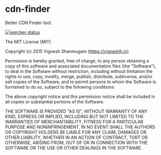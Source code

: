 # cdn-finder
Better CDN Finder tool. 

[![wercker status](https://app.wercker.com/status/51ba96e9084ceeda84f5c11575bc67e5/m "wercker status")](https://app.wercker.com/project/bykey/51ba96e9084ceeda84f5c11575bc67e5)




The MIT License (MIT)

Copyright (c) 2015 Vignesh Shanmugam (https://vigneshh.in)

Permission is hereby granted, free of charge, to any person obtaining a copy
of this software and associated documentation files (the "Software"), to deal
in the Software without restriction, including without limitation the rights
to use, copy, modify, merge, publish, distribute, sublicense, and/or sell
copies of the Software, and to permit persons to whom the Software is
furnished to do so, subject to the following conditions:

The above copyright notice and this permission notice shall be included in all
copies or substantial portions of the Software.

THE SOFTWARE IS PROVIDED "AS IS", WITHOUT WARRANTY OF ANY KIND, EXPRESS OR
IMPLIED, INCLUDING BUT NOT LIMITED TO THE WARRANTIES OF MERCHANTABILITY,
FITNESS FOR A PARTICULAR PURPOSE AND NONINFRINGEMENT. IN NO EVENT SHALL THE
AUTHORS OR COPYRIGHT HOLDERS BE LIABLE FOR ANY CLAIM, DAMAGES OR OTHER
LIABILITY, WHETHER IN AN ACTION OF CONTRACT, TORT OR OTHERWISE, ARISING FROM,
OUT OF OR IN CONNECTION WITH THE SOFTWARE OR THE USE OR OTHER DEALINGS IN THE
SOFTWARE.
